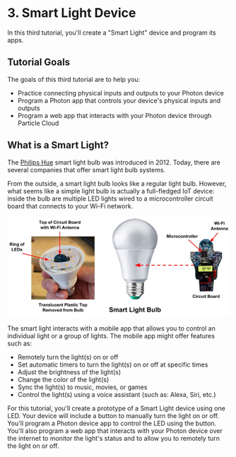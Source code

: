 # 3. Smart Light Device

In this third tutorial, you'll create a "Smart Light" device and program its apps.

## Tutorial Goals

The goals of this third tutorial are to help you:

* Practice connecting physical inputs and outputs to your Photon device
* Program a Photon app that controls your device's physical inputs and outputs
* Program a web app that interacts with your Photon device through Particle Cloud

## What is a Smart Light?

The [Philips Hue](http://www2.meethue.com/en-us/) smart light bulb was introduced in 2012. Today, there are several companies that offer smart light bulb systems.

From the outside, a smart light bulb looks like a regular light bulb. However, what seems like a simple light bulb is actually a full-fledged IoT device:  inside the bulb are multiple LED lights wired to a microcontroller circuit board that connects to your Wi-Fi network.

![](../../.gitbook/assets/smart-light-interior.jpg)

The smart light interacts with a mobile app that allows you to control an individual light or a group of lights. The mobile app might offer features such as:

* Remotely turn the light\(s\) on or off
* Set automatic timers to turn the light\(s\) on or off at specific times
* Adjust the brightness of the light\(s\)
* Change the color of the light\(s\)
* Sync the light\(s\) to music, movies, or games
* Control the light\(s\) using a voice assistant \(such as: Alexa, Siri, etc.\)

For this tutorial, you'll create a prototype of a Smart Light device using one LED. Your device will include a button to manually turn the light on or off. You'll program a Photon device app to control the LED using the button. You'll also program a web app that interacts with your Photon device over the internet to monitor the light's status and to allow you to remotely turn the light on or off.

